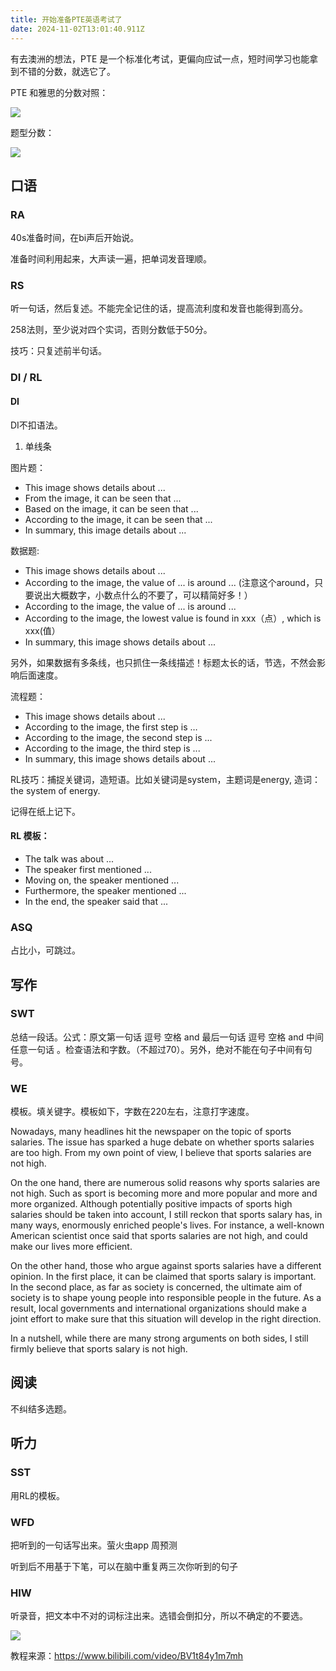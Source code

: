 ```yaml
---
title: 开始准备PTE英语考试了
date: 2024-11-02T13:01:40.911Z
---
```











有去澳洲的想法，PTE 是一个标准化考试，更偏向应试一点，短时间学习也能拿到不错的分数，就选它了。

PTE 和雅思的分数对照：

![](https://img.jasonleehere.com/202411012218259.png)

题型分数：

![](https://img.jasonleehere.com/202412221951446.png)

## 口语

### RA

40s准备时间，在bi声后开始说。

准备时间利用起来，大声读一遍，把单词发音理顺。

### RS

听一句话，然后复述。不能完全记住的话，提高流利度和发音也能得到高分。

258法则，至少说对四个实词，否则分数低于50分。

技巧：只复述前半句话。

### DI / RL

#### DI

DI不扣语法。

1. 单线条

图片题：

- This image shows details about  ...
- From the image, it can be seen that ...
- Based on the image, it can be seen that ...
- According to the image, it can be seen that ...
- In summary, this image details about  ...

数据题:

- This image shows details about ...
- According to the image, the value of ... is around ... (注意这个around，只要说出大概数字，小数点什么的不要了，可以精简好多！）
- According to the image, the value of ... is around ... 
- According to the image, the lowest value is found in xxx（点）, which is xxx(值）
- In summary, this image shows details about  ...

另外，如果数据有多条线，也只抓住一条线描述！标题太长的话，节选，不然会影响后面速度。

流程题：

- This image shows details about  ...
- According to the image, the first step is …
- According to the image, the second step is ...
- According to the image, the third step is ...
- In summary, this image shows details about  ...


RL技巧：捕捉关键词，造短语。比如关键词是system，主题词是energy, 造词： the system of energy. 

记得在纸上记下。

#### RL 模板：

- The talk was about ...
- The speaker first mentioned ...
- Moving on, the speaker mentioned ...
- Furthermore, the speaker mentioned ...
- In the end, the speaker said that ...

### ASQ

占比小，可跳过。

## 写作

### SWT

总结一段话。公式：原文第一句话 逗号 空格 and 最后一句话 逗号 空格 and 中间任意一句话 。检查语法和字数。（不超过70）。另外，绝对不能在句子中间有句号。

### WE

模板。填关键字。模板如下，字数在220左右，注意打字速度。

Nowadays, many headlines hit the newspaper on the topic of sports salaries. The issue has sparked a huge debate on whether sports salaries are too high. From my own point of view, I believe that sports salaries are not high.

On the one hand, there are numerous solid reasons why sports salaries are not high. Such as sport is becoming more and more popular and more and more organized. Although potentially positive impacts of sports high salaries should be taken into account, I still reckon that sports salary has, in many ways, enormously enriched people's lives. For instance, a well-known American scientist once said that sports salaries are not high, and could make our lives more efficient.

On the other hand, those who argue against sports salaries have a different opinion. In the first place, it can be claimed that sports salary is important. In the second place, as far as society is concerned, the ultimate aim of society is to shape young people into responsible people in the future. As a result, local governments and international organizations should make a joint effort to make sure that this situation will develop in the right direction.

In a nutshell, while there are many strong arguments on both sides, I still firmly believe that sports salary is not high.

## 阅读

不纠结多选题。

## 听力

### SST

用RL的模板。

### WFD

把听到的一句话写出来。萤火虫app 周预测

听到后不用基于下笔，可以在脑中重复两三次你听到的句子

### HIW

听录音，把文本中不对的词标注出来。选错会倒扣分，所以不确定的不要选。

![](https://img.jasonleehere.com/202411022101897.png)

教程来源：https://www.bilibili.com/video/BV1t84y1m7mh